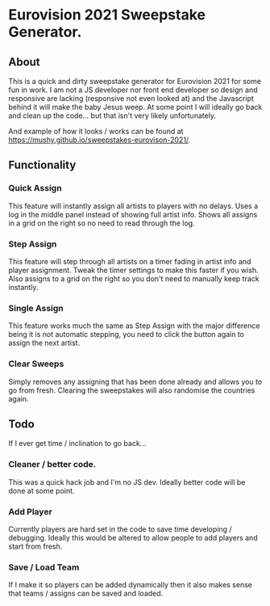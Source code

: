 # Eurovision 2021 Sweepstake Generator.

## About
This is a quick and dirty sweepstake generator for Eurovision 2021 for some fun in work. I am not a JS developer nor front end developer so design and responsive are lacking (responsive not even looked at) and the Javascript behind it will make the baby Jesus weep. At some point I will ideally go back and clean up the code... but that isn't very likely unfortunately.

And example of how it looks / works can be found at https://mushy.github.io/sweepstakes-eurovison-2021/.

## Functionality
### Quick Assign
This feature will instantly assign all artists to players with no delays. Uses a log in the middle panel instead of showing full artist info. Shows all assigns in a grid on the right so no need to read through the log.

### Step Assign
This feature will step through all artists on a timer fading in artist info and player assignment. Tweak the timer settings to make this faster if you wish. Also assigns to a grid on the right so you don't need to manually keep track instantly.

### Single Assign
This feature works much the same as Step Assign with the major difference being it is not automatic stepping, you need to click the button again to assign the next artist.

### Clear Sweeps
Simply removes any assigning that has been done already and allows you to go from fresh. Clearing the sweepstakes will also randomise the countries again.

## Todo
If I ever get time / inclination to go back...

### Cleaner / better code.
This was a quick hack job and I'm no JS dev. Ideally better code will be done at some point.

### Add Player
Currently players are hard set in the code to save time developing / debugging. Ideally this would be altered to allow people to add players and start from fresh.

### Save / Load Team
If I make it so players can be added dynamically then it also makes sense that teams / assigns can be saved and loaded.
